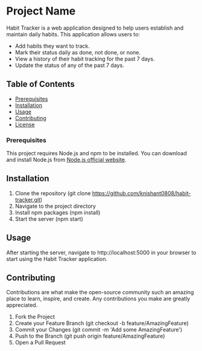 # Project Name

Habit Tracker is a web application designed to help users establish and maintain daily habits. This application allows users to:

- Add habits they want to track.
- Mark their status daily as done, not done, or none.
- View a history of their habit tracking for the past 7 days.
- Update the status of any of the past 7 days.

## Table of Contents

- [Prerequisites](#prerequisites)
- [Installation](#installation)
- [Usage](#usage)
- [Contributing](#contributing)
- [License](#license)

### Prerequisites

This project requires Node.js and npm to be installed. You can download and install Node.js from [Node.js official website](https://nodejs.org/).

## Installation

1. Clone the repository (git clone https://github.com/knishant0808/habit-tracker.git)
2. Navigate to the project directory
3. Install npm packages (npm install)
4. Start the server (npm start)    

## Usage

After starting the server, navigate to http://localhost:5000 in your browser to start using the Habit Tracker application.

## Contributing

Contributions are what make the open-source community such an amazing place to learn, inspire, and create. Any contributions you make are greatly appreciated.

1. Fork the Project
2. Create your Feature Branch (git checkout -b feature/AmazingFeature)
3. Commit your Changes (git commit -m 'Add some AmazingFeature')
4. Push to the Branch (git push origin feature/AmazingFeature)
5. Open a Pull Request

